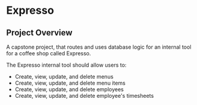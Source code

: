 # Expresso

## Project Overview

A capstone project, that routes and uses database logic for an internal tool for a coffee shop called Expresso.

The Expresso internal tool should allow users to: 
- Create, view, update, and delete menus
- Create, view, update, and delete menu items
- Create, view, update, and delete employees
- Create, view, update, and delete employee's timesheets
